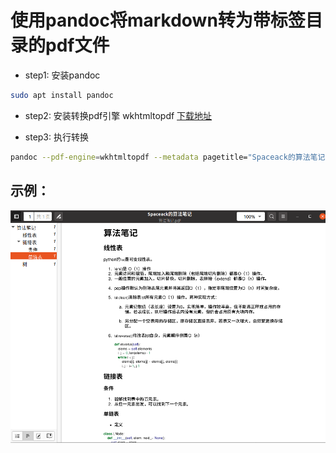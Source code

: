 # 使用pandoc将markdown转为带标签目录的pdf文件


- step1: 安装pandoc
```bash
sudo apt install pandoc
```
- step2: 安装转换pdf引擎 wkhtmltopdf
[下载地址](https://wkhtmltopdf.org/downloads.html)

- step3: 执行转换
```bash
pandoc --pdf-engine=wkhtmltopdf --metadata pagetitle="Spaceack的算法笔记"  算法笔记.md -o 算法笔记.pdf
```
## 示例：

  ![pdf效果](notebookpdf.png)



